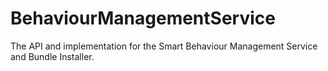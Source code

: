 # BehaviourManagementService

The API and implementation for the Smart Behaviour Management Service and Bundle Installer.